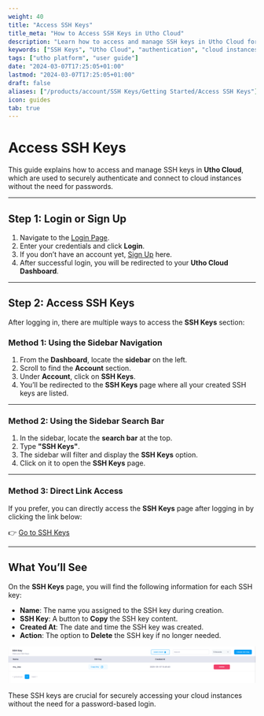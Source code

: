 ```yaml
---
weight: 40
title: "Access SSH Keys"
title_meta: "How to Access SSH Keys in Utho Cloud"
description: "Learn how to access and manage SSH keys in Utho Cloud for secure access to your instances."
keywords: ["SSH Keys", "Utho Cloud", "authentication", "cloud instances", "key management"]
tags: ["utho platform", "user guide"]
date: "2024-03-07T17:25:05+01:00"
lastmod: "2024-03-07T17:25:05+01:00"
draft: false
aliases: ["/products/account/SSH Keys/Getting Started/Access SSH Keys"]
icon: guides
tab: true
---
```

# **Access SSH Keys**

This guide explains how to access and manage SSH keys in **Utho Cloud**, which are used to securely authenticate and connect to cloud instances without the need for passwords.

---

## **Step 1: Login or Sign Up**

1. Navigate to the [Login Page](https://console.utho.com/login).
2. Enter your credentials and click **Login**.
3. If you don’t have an account yet, [Sign Up](https://console.utho.com/signup) here.
4. After successful login, you will be redirected to your **Utho Cloud Dashboard**.

---

## **Step 2: Access SSH Keys**

After logging in, there are multiple ways to access the **SSH Keys** section:

### **Method 1: Using the Sidebar Navigation**

1. From the **Dashboard**, locate the **sidebar** on the left.
2. Scroll to find the **Account** section.
3. Under **Account**, click on **SSH Keys**.
4. You’ll be redirected to the **SSH Keys** page where all your created SSH keys are listed.

---

### **Method 2: Using the Sidebar Search Bar**

1. In the sidebar, locate the **search bar** at the top.
2. Type **"SSH Keys"**.
3. The sidebar will filter and display the **SSH Keys** option.
4. Click on it to open the **SSH Keys** page.

---

### **Method 3: Direct Link Access**

If you prefer, you can directly access the **SSH Keys** page after logging in by clicking the link below:

👉 [Go to SSH Keys](https://console.utho.com/ssh)

---

## **What You’ll See**

On the **SSH Keys** page, you will find the following information for each SSH key:

- **Name**: The name you assigned to the SSH key during creation.
- **SSH Key**: A button to **Copy** the SSH key content.
- **Created At**: The date and time the SSH key was created.
- **Action**: The option to **Delete** the SSH key if no longer needed.
  

![alt text](image.png)

These SSH keys are crucial for securely accessing your cloud instances without the need for a password-based login.
